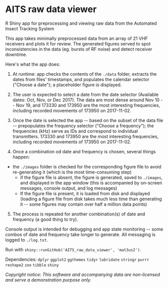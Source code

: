 # AITS raw data viewer

R Shiny app for preprocessing and viewing raw data from the Automated Insect Tracking System

This app takes minimally preprocessed data from an array of 21 VHF receivers and plots it for review. The generated figures served to spot inconsistencies in the data (eg. bursts of RF noise) and detect receiver downtime.

Here's what the app does:
1. At runtime: app checks the contents of the `./data` folder, extracts the dates from files' timestamps, and populates the calendar selector ("Choose a date"); a placeholder figure is displayed.

2. The user is expected to select a date from the date selector (Available dates: Oct, Nov, or Dec 2017). The data are most dense around Nov 10 -- Nov 19, and 173330 and 173950 are the most interesting frequencies, including recorded movements of 173950 on 2017-11-02.

3. Once the date is selected the app -- based on the subset of the data file -- prepopulates the frequency selector ("Choose a frequency"); the frequencies (kHz) serve as IDs and correspond to individual transmitters. 173330 and 173950 are the most interesting frequencies, including recorded movements of 173950 on 2017-11-02.

4. Once a combination od date and frequency is chosen, several things happen:

+ the `./images` folder is checked for the corresponding figure file to avoid re-generating it (which is the most time-consuming step)
  + if the figure file is absent, the figure is generated, saved to `./images`, and displayed in the app window (this is accompanied by on-screen messages, console output, and log messages)
  + If the figure file is present, it is loaded from disk and displayed (loading a figure file from disk takes much less time than generating it -- some figures may contain over half a million data points)

5. The process is repeated for another combination(s) of date and frequency (a good thing to try).

Console output is intended for debugging and app state monitoring -- some combos of date and frequency take longer to generate. All messaging is logged to `./log.txt`.


Run with `shiny::runGitHub('AITS_raw_data_viewer', 'mat3us2')`.

Dependencies:
`dplyr`
`ggplot2`
`ggthemes`
`tidyr`
`lubridate`
`stringr`
`purrr`
`reshape2`
`zoo`
`tibble`
`shiny`

*Copyright notice: This software and accompanying data are non-licensed and serve a demonstration purpose only.*
